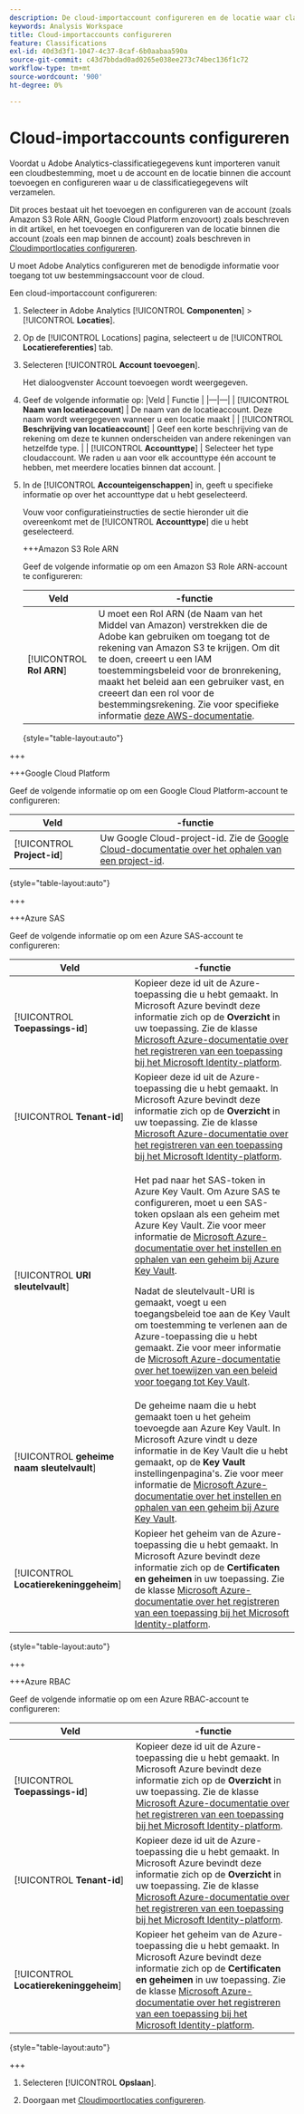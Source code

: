 ```yaml
---
description: De cloud-importaccount configureren en de locatie waar classificatiegegevens kunnen worden geüpload
keywords: Analysis Workspace
title: Cloud-importaccounts configureren
feature: Classifications
exl-id: 40d3d3f1-1047-4c37-8caf-6b0aabaa590a
source-git-commit: c43d7bbdad0ad0265e038ee273c74bec136f1c72
workflow-type: tm+mt
source-wordcount: '900'
ht-degree: 0%

---
```


# Cloud-importaccounts configureren

<!-- This page is almost duplicated with the "Configure cloud export locations" article in CJA. Differences are that Snowflake isn't supported here and there is a Suffix field for each account type. -->

Voordat u Adobe Analytics-classificatiegegevens kunt importeren vanuit een cloudbestemming, moet u de account en de locatie binnen die account toevoegen en configureren waar u de classificatiegegevens wilt verzamelen.

Dit proces bestaat uit het toevoegen en configureren van de account (zoals Amazon S3 Role ARN, Google Cloud Platform enzovoort) zoals beschreven in dit artikel, en het toevoegen en configureren van de locatie binnen die account (zoals een map binnen de account) zoals beschreven in [Cloudimportlocaties configureren](/help/components/locations/configure-import-locations.md).

U moet Adobe Analytics configureren met de benodigde informatie voor toegang tot uw bestemmingsaccount voor de cloud.

Een cloud-importaccount configureren:

1. Selecteer in Adobe Analytics [!UICONTROL **Componenten**] > [!UICONTROL **Locaties**].
1. Op de [!UICONTROL Locations] pagina, selecteert u de [!UICONTROL **Locatiereferenties**] tab.
1. Selecteren [!UICONTROL **Account toevoegen**]. <!-- add screenshot? -->

   Het dialoogvenster Account toevoegen wordt weergegeven.
1. Geef de volgende informatie op: |Veld | Functie | |—|—| | [!UICONTROL **Naam van locatieaccount**] | De naam van de locatieaccount. Deze naam wordt weergegeven wanneer u een locatie maakt | | [!UICONTROL **Beschrijving van locatieaccount**] | Geef een korte beschrijving van de rekening om deze te kunnen onderscheiden van andere rekeningen van hetzelfde type. | | [!UICONTROL **Accounttype**] | Selecteer het type cloudaccount. We raden u aan voor elk accounttype één account te hebben, met meerdere locaties binnen dat account. |
1. In de [!UICONTROL **Accounteigenschappen**] in, geeft u specifieke informatie op over het accounttype dat u hebt geselecteerd.

   Vouw voor configuratieinstructies de sectie hieronder uit die overeenkomt met de [!UICONTROL **Accounttype**] die u hebt geselecteerd.

   +++Amazon S3 Role ARN

   Geef de volgende informatie op om een Amazon S3 Role ARN-account te configureren:

   | Veld | -functie |
   |---------|----------|
   | [!UICONTROL **Rol ARN**] | U moet een Rol ARN (de Naam van het Middel van Amazon) verstrekken die de Adobe kan gebruiken om toegang tot de rekening van Amazon S3 te krijgen. Om dit te doen, creeert u een IAM toestemmingsbeleid voor de bronrekening, maakt het beleid aan een gebruiker vast, en creeert dan een rol voor de bestemmingsrekening. Zie voor specifieke informatie [deze AWS-documentatie](https://aws.amazon.com/premiumsupport/knowledge-center/cross-account-access-iam/). |

   {style="table-layout:auto"}

+++

   +++Google Cloud Platform

   Geef de volgende informatie op om een Google Cloud Platform-account te configureren:

   | Veld | -functie |
   |---------|----------|
   | [!UICONTROL **Project-id**] | Uw Google Cloud-project-id. Zie de [Google Cloud-documentatie over het ophalen van een project-id](https://cloud.google.com/resource-manager/docs/creating-managing-projects#identifying_projects). |

   {style="table-layout:auto"}

+++

   +++Azure SAS

   Geef de volgende informatie op om een Azure SAS-account te configureren:

   | Veld | -functie |
   |---------|----------|
   | [!UICONTROL **Toepassings-id**] | Kopieer deze id uit de Azure-toepassing die u hebt gemaakt. In Microsoft Azure bevindt deze informatie zich op de **Overzicht** in uw toepassing. Zie de klasse [Microsoft Azure-documentatie over het registreren van een toepassing bij het Microsoft Identity-platform](https://learn.microsoft.com/en-us/azure/active-directory/develop/quickstart-register-app). |
   | [!UICONTROL **Tenant-id**] | Kopieer deze id uit de Azure-toepassing die u hebt gemaakt. In Microsoft Azure bevindt deze informatie zich op de **Overzicht** in uw toepassing. Zie de klasse [Microsoft Azure-documentatie over het registreren van een toepassing bij het Microsoft Identity-platform](https://learn.microsoft.com/en-us/azure/active-directory/develop/quickstart-register-app). |
   | [!UICONTROL **URI sleutelvault**] | <p>Het pad naar het SAS-token in Azure Key Vault.  Om Azure SAS te configureren, moet u een SAS-token opslaan als een geheim met Azure Key Vault. Zie voor meer informatie de [Microsoft Azure-documentatie over het instellen en ophalen van een geheim bij Azure Key Vault](https://learn.microsoft.com/en-us/azure/key-vault/secrets/quick-create-portal?source=recommendations).</p><p>Nadat de sleutelvault-URI is gemaakt, voegt u een toegangsbeleid toe aan de Key Vault om toestemming te verlenen aan de Azure-toepassing die u hebt gemaakt. Zie voor meer informatie de [Microsoft Azure-documentatie over het toewijzen van een beleid voor toegang tot Key Vault](https://learn.microsoft.com/en-us/azure/key-vault/general/assign-access-policy?tabs=azure-portal).</p> |
   | [!UICONTROL **geheime naam sleutelvault**] | De geheime naam die u hebt gemaakt toen u het geheim toevoegde aan Azure Key Vault. In Microsoft Azure vindt u deze informatie in de Key Vault die u hebt gemaakt, op de **Key Vault** instellingenpagina&#39;s. Zie voor meer informatie de [Microsoft Azure-documentatie over het instellen en ophalen van een geheim bij Azure Key Vault](https://learn.microsoft.com/en-us/azure/key-vault/secrets/quick-create-portal?source=recommendations). |
   | [!UICONTROL **Locatierekeninggeheim**] | Kopieer het geheim van de Azure-toepassing die u hebt gemaakt. In Microsoft Azure bevindt deze informatie zich op de **Certificaten en geheimen** in uw toepassing. Zie de klasse [Microsoft Azure-documentatie over het registreren van een toepassing bij het Microsoft Identity-platform](https://learn.microsoft.com/en-us/azure/active-directory/develop/quickstart-register-app). |

   {style="table-layout:auto"}

+++

   +++Azure RBAC

   Geef de volgende informatie op om een Azure RBAC-account te configureren:

   | Veld | -functie |
   |---------|----------|
   | [!UICONTROL **Toepassings-id**] | Kopieer deze id uit de Azure-toepassing die u hebt gemaakt. In Microsoft Azure bevindt deze informatie zich op de **Overzicht** in uw toepassing. Zie de klasse [Microsoft Azure-documentatie over het registreren van een toepassing bij het Microsoft Identity-platform](https://learn.microsoft.com/en-us/azure/active-directory/develop/quickstart-register-app). |
   | [!UICONTROL **Tenant-id**] | Kopieer deze id uit de Azure-toepassing die u hebt gemaakt. In Microsoft Azure bevindt deze informatie zich op de **Overzicht** in uw toepassing. Zie de klasse [Microsoft Azure-documentatie over het registreren van een toepassing bij het Microsoft Identity-platform](https://learn.microsoft.com/en-us/azure/active-directory/develop/quickstart-register-app). |
   | [!UICONTROL **Locatierekeninggeheim**] | Kopieer het geheim van de Azure-toepassing die u hebt gemaakt. In Microsoft Azure bevindt deze informatie zich op de **Certificaten en geheimen** in uw toepassing. Zie de klasse [Microsoft Azure-documentatie over het registreren van een toepassing bij het Microsoft Identity-platform](https://learn.microsoft.com/en-us/azure/active-directory/develop/quickstart-register-app). |

   {style="table-layout:auto"}

+++

1. Selecteren [!UICONTROL **Opslaan**].

1. Doorgaan met [Cloudimportlocaties configureren](/help/components/locations/configure-import-locations.md).

